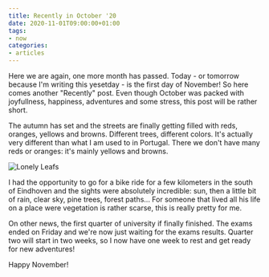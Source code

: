 ```yaml
---
title: Recently in October '20
date: 2020-11-01T09:00:00+01:00
tags:
- now
categories:
- articles
---
```


Here we are again, one more month has passed. Today - or tomorrow because I'm writing this yesetday - is the first day of November! So here comes another "Recently" post. Even though October was packed with joyfullness, happiness, adventures and some stress, this post will be rather short.

<!--more-->

The autumn has set and the streets are finally getting filled with reds, oranges, yellows and browns. Different trees, different colors. It's actually very different than what I am used to in Portugal. There we don't have many reds or oranges: it's mainly yellows and browns.

![[Lonely Leafs](/2020/09/26/lonely-leafs)](cdn:/2020-09-leafs "Lonely leaf")

I had the opportunity to go for a bike ride for a few kilometers in the south of Eindhoven and the sights were absolutely incredible: sun, then a little bit of rain, clear sky, pine trees, forest paths... For someone that lived all his life on a place were vegetation is rather scarse, this is really pretty for me.

On other news, the first quarter of university if finally finished. The exams ended on Friday and we're now just waiting for the exams results. Quarter two will start in two weeks, so I now have one week to rest and get ready for new adventures!

Happy November!
